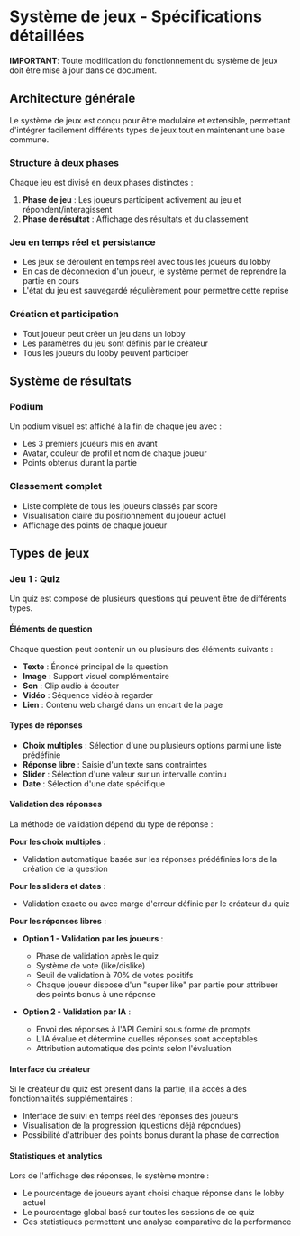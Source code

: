 # Système de jeux - Spécifications détaillées

**IMPORTANT**: Toute modification du fonctionnement du système de jeux doit être mise à jour dans ce document.

## Architecture générale

Le système de jeux est conçu pour être modulaire et extensible, permettant d'intégrer facilement différents types de jeux tout en maintenant une base commune.

### Structure à deux phases

Chaque jeu est divisé en deux phases distinctes :

1. **Phase de jeu** : Les joueurs participent activement au jeu et répondent/interagissent
2. **Phase de résultat** : Affichage des résultats et du classement

### Jeu en temps réel et persistance

- Les jeux se déroulent en temps réel avec tous les joueurs du lobby
- En cas de déconnexion d'un joueur, le système permet de reprendre la partie en cours
- L'état du jeu est sauvegardé régulièrement pour permettre cette reprise

### Création et participation

- Tout joueur peut créer un jeu dans un lobby
- Les paramètres du jeu sont définis par le créateur
- Tous les joueurs du lobby peuvent participer

## Système de résultats

### Podium

Un podium visuel est affiché à la fin de chaque jeu avec :

- Les 3 premiers joueurs mis en avant
- Avatar, couleur de profil et nom de chaque joueur
- Points obtenus durant la partie

### Classement complet

- Liste complète de tous les joueurs classés par score
- Visualisation claire du positionnement du joueur actuel
- Affichage des points de chaque joueur

## Types de jeux

### Jeu 1 : Quiz

Un quiz est composé de plusieurs questions qui peuvent être de différents types.

#### Éléments de question

Chaque question peut contenir un ou plusieurs des éléments suivants :

- **Texte** : Énoncé principal de la question
- **Image** : Support visuel complémentaire
- **Son** : Clip audio à écouter
- **Vidéo** : Séquence vidéo à regarder
- **Lien** : Contenu web chargé dans un encart de la page

#### Types de réponses

- **Choix multiples** : Sélection d'une ou plusieurs options parmi une liste prédéfinie
- **Réponse libre** : Saisie d'un texte sans contraintes
- **Slider** : Sélection d'une valeur sur un intervalle continu
- **Date** : Sélection d'une date spécifique

#### Validation des réponses

La méthode de validation dépend du type de réponse :

**Pour les choix multiples** :

- Validation automatique basée sur les réponses prédéfinies lors de la création de la question

**Pour les sliders et dates** :

- Validation exacte ou avec marge d'erreur définie par le créateur du quiz

**Pour les réponses libres** :

- **Option 1 - Validation par les joueurs** :

  - Phase de validation après le quiz
  - Système de vote (like/dislike)
  - Seuil de validation à 70% de votes positifs
  - Chaque joueur dispose d'un "super like" par partie pour attribuer des points bonus à une réponse

- **Option 2 - Validation par IA** :
  - Envoi des réponses à l'API Gemini sous forme de prompts
  - L'IA évalue et détermine quelles réponses sont acceptables
  - Attribution automatique des points selon l'évaluation

#### Interface du créateur

Si le créateur du quiz est présent dans la partie, il a accès à des fonctionnalités supplémentaires :

- Interface de suivi en temps réel des réponses des joueurs
- Visualisation de la progression (questions déjà répondues)
- Possibilité d'attribuer des points bonus durant la phase de correction

#### Statistiques et analytics

Lors de l'affichage des réponses, le système montre :

- Le pourcentage de joueurs ayant choisi chaque réponse dans le lobby actuel
- Le pourcentage global basé sur toutes les sessions de ce quiz
- Ces statistiques permettent une analyse comparative de la performance
